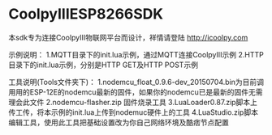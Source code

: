 # CoolpyIIIESP8266SDK
本sdk专为连接CoolpyIII物联网平台而设计，祥情请登陆 http://icoolpy.com

示例说明：
1.MQTT目录下的init.lua示例，通过MQTT连接CoolpyIII示例
2.HTTP目录下的init.lua示例，分别是HTTP GET及HTTP POST示例

工具说明(Tools文件夹下)：
1.nodemcu_float_0.9.6-dev_20150704.bin为目前调用用的ESP-12E的nodemcu最新的固件，如果你的nodemcu已是最新的固件无需理会此文件
2.nodemcu-flasher.zip 固件烧录工具
3.LuaLoader0.87.zip脚本上传工传，将本示例的init.lua上传到nodemuc硬件上的工具
4.LuaStudio.zip脚本编辑工具，使用此工具把基础设置改为你自己网络环境及酷痞节点配置
